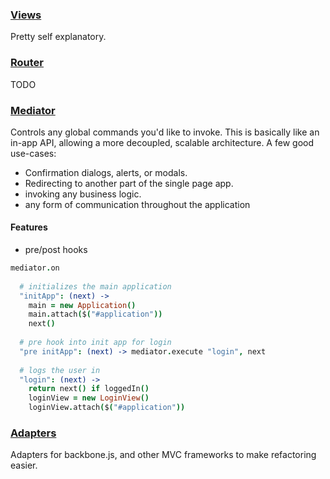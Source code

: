 ### [Views](./views)

Pretty self explanatory.

### [Router](./router)

TODO

### [Mediator](./mediator)

Controls any global commands you'd like to invoke. This is basically like an in-app API, allowing a more decoupled, 
scalable architecture. A few good use-cases:

- Confirmation dialogs, alerts, or modals.
- Redirecting to another part of the single page app.
- invoking any business logic.
- any form of communication throughout the application



#### Features

- pre/post hooks

```coffeescript
mediator.on
    
  # initializes the main application
  "initApp": (next) ->
    main = new Application()
    main.attach($("#application"))
    next()
    
  # pre hook into init app for login
  "pre initApp": (next) -> mediator.execute "login", next
  
  # logs the user in
  "login": (next) ->
    return next() if loggedIn() 
    loginView = new LoginView()
    loginView.attach($("#application"))
```


### [Adapters](./adapters)

Adapters for backbone.js, and other MVC frameworks to make refactoring easier.
